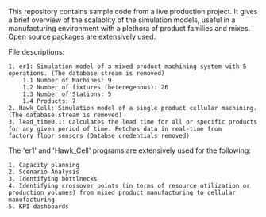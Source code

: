 This repository contains sample code from a live production project. It gives a brief overview of the scalablity of the simulation models, useful in a manufacturing environment with a plethora of product families and mixes. Open source packages are extensively used.

File descriptions:

    1. er1: Simulation model of a mixed product machining system with 5 operations. (The database stream is removed)
        1.1 Number of Machines: 9
        1.2 Number of fixtures (heteregenous): 26
        1.3 Number of Stations: 5
        1.4 Products: 7
    2. Hawk_Cell: Simulation model of a single product cellular machining. (The database stream is removed)
    3. lead_time0.1: Calculates the lead time for all or specific products for any given period of time. Fetches data in real-time from            factory floor sensors (Databse credentials removed)
    
The 'er1' and 'Hawk_Cell' programs are extensively used for the following:

    1. Capacity planning
    2. Scenario Analysis
    3. Identifying bottlnecks
    4. Identifying crossover points (in terms of resource utilization or production volumes) from mixed product manufacturing to cellular         manufacturing
    5. KPI dashboards

